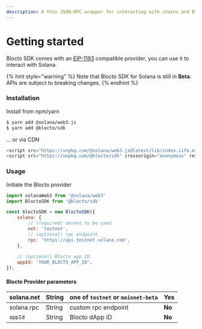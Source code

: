 ```yaml
---
description: A thin JSON-RPC wrapper for interacting with chains and Blocto wallet.
---
```


# Getting started

Blocto SDK comes with an [EIP-1193](https://github.com/ethereum/EIPs/blob/master/EIPS/eip-1193.md) compatible provider, you can use it to interact with Solana.

{% hint style="warning" %}
Note that Blocto SDK for Solana is still in **Beta**.\
APIs are subject to breaking changes.
{% endhint %}

### Installation

Install from npm/yarn

```bash
$ yarn add @solana/web3.js
$ yarn add @blocto/sdk
```

... or via CDN

```javascript
<script src="https://unpkg.com/@solana/web3.js@latest/lib/index.iife.min.js"></script>
<script src="https://unpkg.com/@blocto/sdk" crossorigin="anonymous" referrerpolicy="no-referrer"></script>
```

### **Usage**

Initiate the Blocto provider&#x20;

```javascript
import solanaWeb3 from '@solana/web3'
import BloctoSDK from '@blocto/sdk'

const bloctoSDK = new BloctoSDK({
    solana: {
        // (required) devnet to be used
        net: 'testnet',
        // (optional) rpc endpoint
        rpc: 'https://api.testnet.solana.com',
    },
    
    // (optional) Blocto app ID
    appId: 'YOUR_BLOCTO_APP_ID',
});
```

#### Blocto Provider parameters

| solana.net | String | one of `testnet` or `mainnet-beta` | **Yes** |
| ---------- | ------ | ---------------------------------- | ------- |
| solana.rpc | String | custom rpc endpoint                | **No**  |
| `appId`    | String | Blocto dApp ID                     | **No**  |


